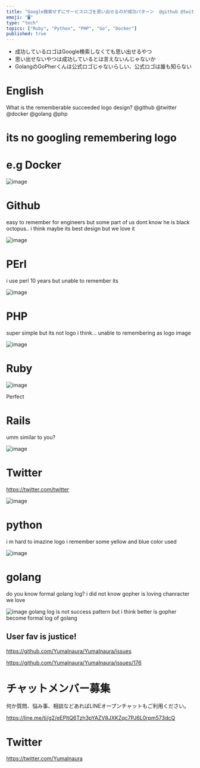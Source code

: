 ```yaml
---
title: "Google検索せずにサービスロゴを思い出せるのが成功パターン  @github @twitter @docker @golang @php"
emoji: "🖥"
type: "tech"
topics: ["Ruby", "Python", "PHP", "Go", "Docker"]
published: true
---
```



- 成功しているロゴはGoogle検索しなくても思い出せるやつ
- 思い出せないやつは成功しているとは言えないんじゃないか
- GolangのGoPherくんは公式ロゴじゃないらしい、公式ロゴは誰も知らない

# English

What is the rememberable succeeded logo design? @github @twitter @docker @golang @php 

# its no googling remembering logo

# e.g Docker


![image](https://user-images.githubusercontent.com/13635059/50580878-7eb2ac00-0e97-11e9-84f2-231c468a63b7.png)

# Github

easy to remember for engineers
but some part of us dont know he is black octopus..
i think maybe its best design but we love it
 
![image](https://user-images.githubusercontent.com/13635059/50580920-eff25f00-0e97-11e9-8823-4a52708feae1.png)

# PErl

i use perl 10 years but unable to remember its

![image](https://user-images.githubusercontent.com/13635059/50580939-27610b80-0e98-11e9-930d-8c025c7f25a5.png)

# PHP 

super simple but its not logo i think...
unable to remembering as logo image

![image](https://user-images.githubusercontent.com/13635059/50580952-3a73db80-0e98-11e9-910b-94ddcb0fa09e.png)


# Ruby

![image](https://user-images.githubusercontent.com/13635059/50580876-70649000-0e97-11e9-9819-578083908337.png)

Perfect

# Rails

umm similar to you? 

![image](https://user-images.githubusercontent.com/13635059/50580904-c802fb80-0e97-11e9-9322-41da67286ade.png)


# Twitter

https://twitter.com/twitter

![image](https://user-images.githubusercontent.com/13635059/50580874-6773be80-0e97-11e9-88ae-16c9c53bdfeb.png)

# python 

i m hard to imazine logo
i remember some yellow and blue color used

![image](https://user-images.githubusercontent.com/13635059/50580917-e36e0680-0e97-11e9-8756-2824de5f4a2e.png)



# golang

do you know formal golang log? 
i did not know
gopher is loving chanracter we love

![image](https://user-images.githubusercontent.com/13635059/50580887-99852080-0e97-11e9-8138-d7bfe81993d8.png)
golang log is not success pattern but i think better is gopher become formal log of golang

User fav is justice!
---

https://github.com/YumaInaura/YumaInaura/issues

https://github.com/YumaInaura/YumaInaura/issues/176











<!-- Update From Qiita API -->

# チャットメンバー募集


何か質問、悩み事、相談などあればLINEオープンチャットもご利用ください。

https://line.me/ti/g2/eEPltQ6Tzh3pYAZV8JXKZqc7PJ6L0rpm573dcQ





# Twitter


https://twitter.com/YumaInaura


<!-- Update From Qiita API -->


